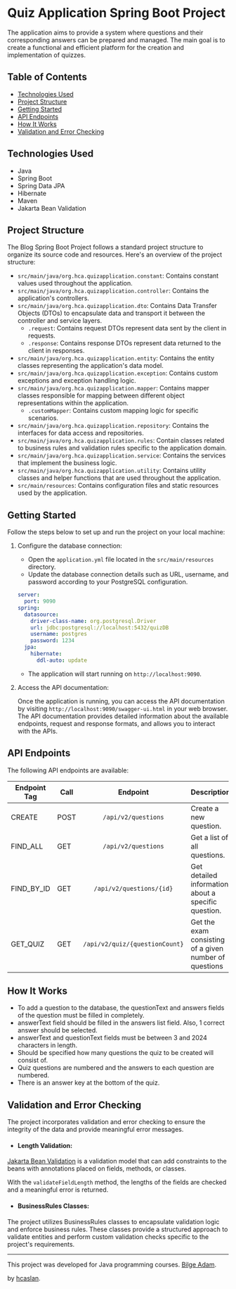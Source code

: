 # Quiz Application Spring Boot Project

The application aims to provide a system where questions and their corresponding answers can be prepared and managed. The main goal is to create a functional and efficient platform for the creation and implementation of quizzes.

## Table of Contents

- [Technologies Used](#technologies-used)
- [Project Structure](#project-structure)
- [Getting Started](#getting-started)
- [API Endpoints](#api-Endpoints)
- [How It Works](#how-it-works)
- [Validation and Error Checking](#validation-and-error-checking)

## Technologies Used

- Java
- Spring Boot
- Spring Data JPA
- Hibernate
- Maven
- Jakarta Bean Validation

## Project Structure

The Blog Spring Boot Project follows a standard project structure to organize its source code and resources. Here's an overview of the project structure:

- `src/main/java/org.hca.quizapplication.constant`: Contains constant values used throughout the application.
- `src/main/java/org.hca.quizapplication.controller`: Contains the application's controllers.
- `src/main/java/org.hca.quizapplication.dto`: Contains Data Transfer Objects (DTOs) to encapsulate data and transport it between the controller and service layers.
    - `.request`: Contains request DTOs represent data sent by the client in requests.
    - `.response`: Contains response DTOs represent data returned to the client in responses.
- `src/main/java/org.hca.quizapplication.entity`: Contains the entity classes representing the application's data model.
- `src/main/java/org.hca.quizapplication.exception`: Contains custom exceptions and exception handling logic.
- `src/main/java/org.hca.quizapplication.mapper`:  Contains mapper classes responsible for mapping between different object representations within the application.
    - `.customMapper`: Contains custom mapping logic for specific scenarios.
- `src/main/java/org.hca.quizapplication.repository`: Contains the interfaces for data access and repositories.
- `src/main/java/org.hca.quizapplication.rules`: Contain classes related to business rules and validation rules specific to the application domain.
- `src/main/java/org.hca.quizapplication.service`: Contains the services that implement the business logic.
- `src/main/java/org.hca.quizapplication.utility`: Contains utility classes and helper functions that are used throughout the application.
- `src/main/resources`: Contains configuration files and static resources used by the application.

## Getting Started

Follow the steps below to set up and run the project on your local machine:

1. Configure the database connection:

    - Open the `application.yml` file located in the `src/main/resources` directory.
    - Update the database connection details such as URL, username, and password according to your PostgreSQL configuration.

   ```yaml
   server:
     port: 9090
   spring:
     datasource:
       driver-class-name: org.postgresql.Driver
       url: jdbc:postgresql://localhost:5432/quizDB
       username: postgres
       password: 1234
     jpa:
       hibernate:
         ddl-auto: update
   ```
    - The application will start running on `http://localhost:9090`.

2. Access the API documentation:

   Once the application is running, you can access the API documentation by visiting `http://localhost:9090/swagger-ui.html` in your web browser. The API documentation provides detailed information about the available endpoints, request and response formats, and allows you to interact with the APIs.

## API Endpoints

The following API endpoints are available:

| Endpoint Tag                     | Call   |                 Endpoint                  | Description                                                        |
|----------------------------------|--------|:-----------------------------------------:|--------------------------------------------------------------------|
| CREATE                           | POST   |            `/api/v2/questions`            | Create a new question.                                             |
| FIND_ALL                         | GET    |            `/api/v2/questions`            | Get a list of all questions.                                       |
| FIND_BY_ID                       | GET    |         `/api/v2/questions/{id}`          | Get detailed information about a specific question.                |
| GET_QUIZ                         | GET    |      `/api/v2/quiz/{questionCount}`       | Get the exam consisting of a given number of questions             |

## How It Works

- To add a question to the database, the questionText and answers fields of the question must be filled in completely.
- answerText field should be filled in the answers list field. Also, 1 correct answer should be selected.
- answerText and questionText fields must be between 3 and 2024 characters in length.
- Should be specified how many questions the quiz to be created will consist of.
- Quiz questions are numbered and the answers to each question are numbered.
- There is an answer key at the bottom of the quiz.

## Validation and Error Checking

The project incorporates validation and error checking to ensure the integrity of the data and provide meaningful error messages.

- #### Length Validation:

[Jakarta Bean Validation](https://beanvalidation.org/) is a validation model that can add constraints to the beans with annotations placed on fields, methods, or classes.

With the `validateFieldLength` method, the lengths of the fields are checked and a meaningful error is returned.

- #### BusinessRules Classes:

The project utilizes BusinessRules classes to encapsulate validation logic and enforce business rules. These classes provide a structured approach to validate entities and perform custom validation checks specific to the project's requirements.

---

This project was developed for Java programming courses. [Bilge Adam](https://www.bilgeadam.com/).

by [hcaslan](https://github.com/hcaslan).
